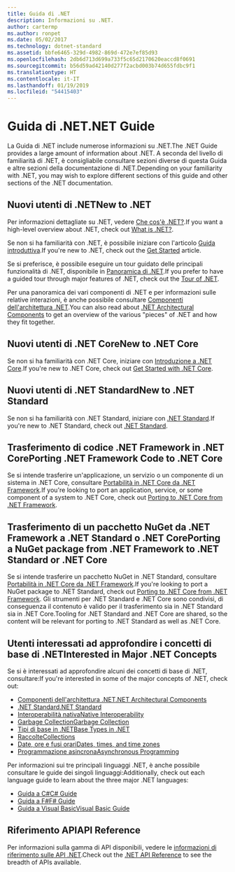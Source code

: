 ```yaml
---
title: Guida di .NET
description: Informazioni su .NET.
author: cartermp
ms.author: ronpet
ms.date: 05/02/2017
ms.technology: dotnet-standard
ms.assetid: bbfe6465-329d-4982-869d-472e7ef85d93
ms.openlocfilehash: 2db6d713d699a733f5c65d2170620eaccd8f0691
ms.sourcegitcommit: b56d59ad42140d277f2acbd003b74d655fdbc9f1
ms.translationtype: HT
ms.contentlocale: it-IT
ms.lasthandoff: 01/19/2019
ms.locfileid: "54415403"
---
```

# <a name="net-guide"></a><span data-ttu-id="7ee09-103">Guida di .NET</span><span class="sxs-lookup"><span data-stu-id="7ee09-103">.NET Guide</span></span>

<span data-ttu-id="7ee09-104">La Guida di .NET include numerose informazioni su .NET.</span><span class="sxs-lookup"><span data-stu-id="7ee09-104">The .NET Guide provides a large amount of information about .NET.</span></span>  <span data-ttu-id="7ee09-105">A seconda del livello di familiarità di .NET, è consigliabile consultare sezioni diverse di questa Guida e altre sezioni della documentazione di .NET.</span><span class="sxs-lookup"><span data-stu-id="7ee09-105">Depending on your familiarity with .NET, you may wish to explore different sections of this guide and other sections of the .NET documentation.</span></span>

## <a name="new-to-net"></a><span data-ttu-id="7ee09-106">Nuovi utenti di .NET</span><span class="sxs-lookup"><span data-stu-id="7ee09-106">New to .NET</span></span>

<span data-ttu-id="7ee09-107">Per informazioni dettagliate su .NET, vedere [Che cos'è .NET?](https://www.microsoft.com/net/learn/what-is-dotnet).</span><span class="sxs-lookup"><span data-stu-id="7ee09-107">If you want a high-level overview about .NET, check out [What is .NET?](https://www.microsoft.com/net/learn/what-is-dotnet).</span></span>

<span data-ttu-id="7ee09-108">Se non si ha familiarità con .NET, è possibile iniziare con l'articolo [Guida introduttiva](get-started.md).</span><span class="sxs-lookup"><span data-stu-id="7ee09-108">If you're new to .NET, check out the [Get Started](get-started.md) article.</span></span>

<span data-ttu-id="7ee09-109">Se si preferisce, è possibile eseguire un tour guidato delle principali funzionalità di .NET, disponibile in [Panoramica di .NET](tour.md).</span><span class="sxs-lookup"><span data-stu-id="7ee09-109">If you prefer to have a guided tour through major features of .NET, check out the [Tour of .NET](tour.md).</span></span>

<span data-ttu-id="7ee09-110">Per una panoramica dei vari componenti di .NET e per informazioni sulle relative interazioni, è anche possibile consultare [Componenti dell'architettura .NET](components.md).</span><span class="sxs-lookup"><span data-stu-id="7ee09-110">You can also read about [.NET Architectural Components](components.md) to get an overview of the various "pieces" of .NET and how they fit together.</span></span>

## <a name="new-to-net-core"></a><span data-ttu-id="7ee09-111">Nuovi utenti di .NET Core</span><span class="sxs-lookup"><span data-stu-id="7ee09-111">New to .NET Core</span></span>

<span data-ttu-id="7ee09-112">Se non si ha familiarità con .NET Core, iniziare con [Introduzione a .NET Core](../core/get-started.md).</span><span class="sxs-lookup"><span data-stu-id="7ee09-112">If you're new to .NET Core, check out [Get Started with .NET Core](../core/get-started.md).</span></span>

## <a name="new-to-net-standard"></a><span data-ttu-id="7ee09-113">Nuovi utenti di .NET Standard</span><span class="sxs-lookup"><span data-stu-id="7ee09-113">New to .NET Standard</span></span>

<span data-ttu-id="7ee09-114">Se non si ha familiarità con .NET Standard, iniziare con [.NET Standard](net-standard.md).</span><span class="sxs-lookup"><span data-stu-id="7ee09-114">If you're new to .NET Standard, check out [.NET Standard](net-standard.md).</span></span>

## <a name="porting-net-framework-code-to-net-core"></a><span data-ttu-id="7ee09-115">Trasferimento di codice .NET Framework in .NET Core</span><span class="sxs-lookup"><span data-stu-id="7ee09-115">Porting .NET Framework Code to .NET Core</span></span>

<span data-ttu-id="7ee09-116">Se si intende trasferire un'applicazione, un servizio o un componente di un sistema in .NET Core, consultare [Portabilità in .NET Core da .NET Framework](../core/porting/index.md).</span><span class="sxs-lookup"><span data-stu-id="7ee09-116">If you're looking to port an application, service, or some component of a system to .NET Core, check out [Porting to .NET Core from .NET Framework](../core/porting/index.md).</span></span>

## <a name="porting-a-nuget-package-from-net-framework-to-net-standard-or-net-core"></a><span data-ttu-id="7ee09-117">Trasferimento di un pacchetto NuGet da .NET Framework a .NET Standard o .NET Core</span><span class="sxs-lookup"><span data-stu-id="7ee09-117">Porting a NuGet package from .NET Framework to .NET Standard or .NET Core</span></span>

<span data-ttu-id="7ee09-118">Se si intende trasferire un pacchetto NuGet in .NET Standard, consultare [Portabilità in .NET Core da .NET Framework](../core/porting/index.md).</span><span class="sxs-lookup"><span data-stu-id="7ee09-118">If you're looking to port a NuGet package to .NET Standard, check out [Porting to .NET Core from .NET Framework](../core/porting/index.md).</span></span>  <span data-ttu-id="7ee09-119">Gli strumenti per .NET Standard e .NET Core sono condivisi, di conseguenza il contenuto è valido per il trasferimento sia in .NET Standard sia in .NET Core.</span><span class="sxs-lookup"><span data-stu-id="7ee09-119">Tooling for .NET Standard and .NET Core are shared, so the content will be relevant for porting to .NET Standard as well as .NET Core.</span></span>

## <a name="interested-in-major-net-concepts"></a><span data-ttu-id="7ee09-120">Utenti interessati ad approfondire i concetti di base di .NET</span><span class="sxs-lookup"><span data-stu-id="7ee09-120">Interested in Major .NET Concepts</span></span>

<span data-ttu-id="7ee09-121">Se si è interessati ad approfondire alcuni dei concetti di base di .NET, consultare:</span><span class="sxs-lookup"><span data-stu-id="7ee09-121">If you're interested in some of the major concepts of .NET, check out:</span></span>

* [<span data-ttu-id="7ee09-122">Componenti dell'architettura .NET</span><span class="sxs-lookup"><span data-stu-id="7ee09-122">.NET Architectural Components</span></span>](components.md)
* [<span data-ttu-id="7ee09-123">.NET Standard</span><span class="sxs-lookup"><span data-stu-id="7ee09-123">.NET Standard</span></span>](net-standard.md)
* [<span data-ttu-id="7ee09-124">Interoperabilità nativa</span><span class="sxs-lookup"><span data-stu-id="7ee09-124">Native Interoperability</span></span>](native-interop/index.md)
* [<span data-ttu-id="7ee09-125">Garbage Collection</span><span class="sxs-lookup"><span data-stu-id="7ee09-125">Garbage Collection</span></span>](garbagecollection/index.md)
* [<span data-ttu-id="7ee09-126">Tipi di base in .NET</span><span class="sxs-lookup"><span data-stu-id="7ee09-126">Base Types in .NET</span></span>](base-types/index.md)
* [<span data-ttu-id="7ee09-127">Raccolte</span><span class="sxs-lookup"><span data-stu-id="7ee09-127">Collections</span></span>](collections/index.md)
* [<span data-ttu-id="7ee09-128">Date, ore e fusi orari</span><span class="sxs-lookup"><span data-stu-id="7ee09-128">Dates, times, and time zones</span></span>](datetime/index.md)
* [<span data-ttu-id="7ee09-129">Programmazione asincrona</span><span class="sxs-lookup"><span data-stu-id="7ee09-129">Asynchronous Programming</span></span>](async.md)

<span data-ttu-id="7ee09-130">Per informazioni sui tre principali linguaggi .NET, è anche possibile consultare le guide dei singoli linguaggi:</span><span class="sxs-lookup"><span data-stu-id="7ee09-130">Additionally, check out each language guide to learn about the three major .NET languages:</span></span>

* [<span data-ttu-id="7ee09-131">Guida a C#</span><span class="sxs-lookup"><span data-stu-id="7ee09-131">C# Guide</span></span>](../csharp/index.md)
* [<span data-ttu-id="7ee09-132">Guida a F#</span><span class="sxs-lookup"><span data-stu-id="7ee09-132">F# Guide</span></span>](../fsharp/index.md)
* [<span data-ttu-id="7ee09-133">Guida a Visual Basic</span><span class="sxs-lookup"><span data-stu-id="7ee09-133">Visual Basic Guide</span></span>](../visual-basic/index.md)

## <a name="api-reference"></a><span data-ttu-id="7ee09-134">Riferimento API</span><span class="sxs-lookup"><span data-stu-id="7ee09-134">API Reference</span></span>

<span data-ttu-id="7ee09-135">Per informazioni sulla gamma di API disponibili, vedere le [informazioni di riferimento sulle API .NET](../../api/index.md).</span><span class="sxs-lookup"><span data-stu-id="7ee09-135">Check out the [.NET API Reference](../../api/index.md) to see the breadth of APIs available.</span></span>

